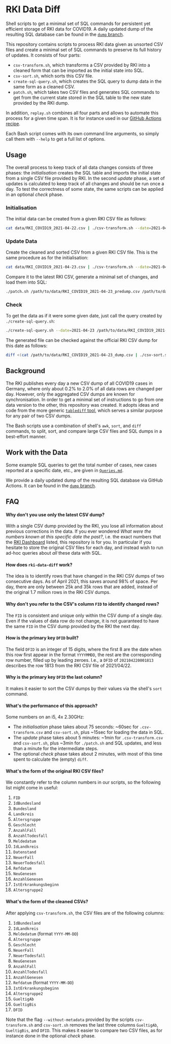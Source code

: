 # RKI Data Diff

Shell scripts to get a minimal set of SQL commands for persistent yet efficient storage of RKI data for COVID19. A daily updated dump of the resulting SQL database can be found in the [`dump` branch](https://github.com/DFKI/RKI-Data-Diff/tree/dump).

This repository contains scripts to process RKI data given as unsorted CSV files and create a minimal set of SQL commands to preserve its full history of updates. It consists of four parts:

- `csv-transform.sh`, which transforms a CSV provided by RKI into a cleaned form that can be imported as the initial state into SQL.
- `csv-sort.sh`, which sorts this CSV file.
- `create-sql-query.sh`, which creates the SQL query to dump data in the same form as a cleaned CSV.
- `patch.sh`, which takes two CSV files and generates SQL commands to get from the current state stored in the SQL table to the new state provided by the RKI dump.

In addition, `replay.sh` combines all four parts and allows to automate this process for a given time span. It is for instance used in our [GitHub Actions recipe](https://github.com/DFKI/RKI-Data-Diff/blob/main/.github/workflows/update.yml).

Each Bash script comes with its own command line arguments, so simply call them with `--help` to get a full list of options.

## Usage

The overall process to keep track of all data changes consists of three phases: the _initialisation_ creates the SQL table and imports the initial state from a single CSV file provided by RKI. In the second _update_ phase, a set of updates is calculated to keep track of all changes and should be run once a day. To test the correctness of some state, the same scripts can be applied in an optional _check_ phase.

### Initialisation

The initial data can be created from a given RKI CSV file as follows:

```sh
cat data/RKI_COVID19_2021-04-22.csv | ./csv-transform.sh --date=2021-04-22 | ./csv-sort.sh > data/rki.csv
```

### Update Data

Create the cleaned and sorted CSV from a given RKI CSV file. This is the same procedure as for the initialisation:

```sh
cat data/RKI_COVID19_2021-04-23.csv | ./csv-transform.sh --date=2021-04-23 | ./csv-sort.sh > data/init.csv
```

Compare it to the latest RKI CSV, generate a minimal set of changes, and load them into SQL:

```sh
./patch.sh /path/to/data/RKI_COVID19_2021-04-23_predump.csv /path/to/data/RKI_COVID19_2021-04-23_init.csv | mysql # -u [username] -p [database]
```

### Check

To get the data as if it were some given date, just call the query created by `./create-sql-query.sh`:

```sh
./create-sql-query.sh --date=2021-04-23 /path/to/data/RKI_COVID19_2021-04-23_dump.csv | mysql # -u [username] -p [database]
```

The generated file can be checked against the official RKI CSV dump for this date as follows:

```sh
diff <(cat /path/to/data/RKI_COVID19_2021-04-23_dump.csv | ./csv-sort.sh --without-metadata) <(cat /path/to/data/RKI_COVID19_2021-04-23_init.csv | ./csv-sort.sh --without-metadata)
```

## Background

The RKI publishes every day a new CSV dump of all COVID19 cases in Germany, where only about 0.2% to 2.0% of all data rows are changed per day. However, only the aggregated CSV dumps are known for synchronisation. In order to get a minimal set of instructions to go from one data version to the other, this repository was created. It adopts ideas and code from the more generic [`tablediff` tool](https://github.com/fnogatz/tablediff), which serves a similar purpose for any pair of two CSV dumps.

The Bash scripts use a combination of shell's `awk`, `sort`, and `diff` commands, to split, sort, and compare large CSV files and SQL dumps in a best-effort manner.

## Work with the Data

Some example SQL queries to get the total number of cases, new cases reported at a specific date, etc., are given in [`Queries.md`](Queries.md).

We provide a daily updated dump of the resulting SQL database via GitHub Actions. It can be found in the [`dump` branch](https://github.com/DFKI/RKI-Data-Diff/tree/dump).

## FAQ

#### Why don't you use only the latest CSV dump?

With a single CSV dump provided by the RKI, you lose all information about previous corrections in the data. If you ever wondered _What were the numbers known at this specific date the past?_, i.e. the exact numbers that the [RKI Dashboard](http://corona.rki.de/) listed, this repository is for you. In particular if you hesitate to store the original CSV files for each day, and instead wish to run ad-hoc queries about _all_ these data with SQL.

#### How does `rki-data-diff` work?

The idea is to identify rows that have changed in the RKI CSV dumps of two consecutive days. As of April 2021, this saves around 98% of space. Per day, there are only between 25k and 35k rows that are added, instead of the original 1.7 million rows in the RKI CSV dumps.

#### Why don't you refer to the CSV's column `FID` to identify changed rows?

The `FID` is consistent and unique only within the CSV dump of a single day. Even if the values of data row do not change, it is not guaranteed to have the same `FID` in the CSV dump provided by the RKI the next day.

#### How is the primary key `DFID` built?

The field `DFID` is an integer of 15 digits, where the first 8 are the date when this row first appear in the format `YYYYMMDD`, the rest are the corresponding row number, filled up by leading zeroes. I.e., a `DFID` of `202104220001813` describes the row 1813 from the RKI CSV file of 2021/04/22.

#### Why is the primary key `DFID` the last column?

It makes it easier to sort the CSV dumps by their values via the shell's `sort` command.

#### What's the performance of this approach?

Some numbers on an i5, 4x 2.30GHz:

- The _initialisation_ phase takes about 75 seconds: ~60sec for `.csv-transform.csv` and `csv-sort.sh`, plus ~15sec for loading the data in SQL.
- The _update_ phase takes about 5 minutes: ~1min for `.csv-transform.csv` and `csv-sort.sh`, plus ~3min for `./patch.sh` and SQL updates, and less than a minute for the intermediate steps.
- The optional _check_ phase takes about 2 minutes, with most of this time spent to calculate the (empty) `diff`.

#### What's the form of the original RKI CSV files?

We constantly refer to the column numbers in our scripts, so the following list might come in useful:

1.  `FID`
2.  `IdBundesland`
3.  `Bundesland`
4.  `Landkreis`
5.  `Altersgruppe`
6.  `Geschlecht`
7.  `AnzahlFall`
8.  `AnzahlTodesfall`
9.  `Meldedatum`
10. `IdLandkreis`
11. `Datenstand`
12. `NeuerFall`
13. `NeuerTodesfall`
14. `Refdatum`
15. `NeuGenesen`
16. `AnzahlGenesen`
17. `IstErkrankungsbeginn`
18. `Altersgruppe2`

#### What's the form of the cleaned CSVs?

After applying `csv-transform.sh`, the CSV files are of the following columns:

1.  `IdBundesland`
2.  `IdLandkreis`
3.  `Meldedatum` (format `YYYY-MM-DD`)
4.  `Altersgruppe`
5.  `Geschlecht`
6.  `NeuerFall`
7.  `NeuerTodesfall`
8.  `NeuGenesen`
9.  `AnzahlFall`
10. `AnzahlTodesfall`
11. `AnzahlGenesen`
12. `Refdatum` (format `YYYY-MM-DD`)
13. `IstErkrankungsbeginn`
14. `Altersgruppe2`
15. `GueltigAb`
16. `GueltigBis`
17. `DFID`

Note that the flag `--without-metadata` provided by the scripts `csv-transform.sh` and `csv-sort.sh` removes the last three columns `GueltigAb`, `GueltigBis`, and `DFID`. This makes it easier to compare two CSV files, as for instance done in the optional _check_ phase.
